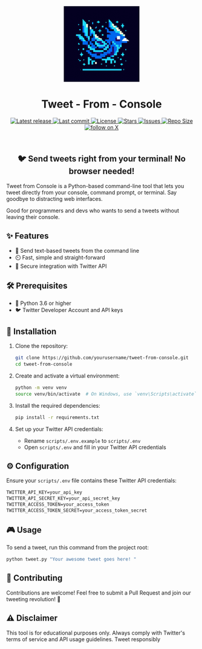 <div align="center">
  <img src="https://raw.githubusercontent.com/aditya-an1l/tweet-from-console/main/media/Logo.jfif" width="200" height="200" alt="Logo">
<h1><b>Tweet - From - Console</b></h1>
</div>

<div align="center"><p>
    <a href="https://github.com/aditya-an1l/tweet-from-console/releases/latest">
      <img alt="Latest release" src="https://img.shields.io/github/v/release/aditya-an1l/tweet-from-console?style=for-the-badge&logo=github&color=1DA1F2&logoColor=FFFFFF&labelColor=000000&include_prerelease&sort=semver" />
    </a>
    <a href="https://github.com/aditya-an1l/tweet-from-console/pulse">
      <img alt="Last commit" src="https://img.shields.io/github/last-commit/aditya-an1l/tweet-from-console?style=for-the-badge&logo=git&color=1DA1F2&logoColor=FFFFFF&labelColor=000000"/>
    </a>
    <a href="https://github.com/aditya-an1l/tweet-from-console/blob/main/LICENSE">
      <img alt="License" src="https://img.shields.io/github/license/aditya-an1l/tweet-from-console?style=for-the-badge&logo=apache&color=FF4136&logoColor=FFFFFF&labelColor=000000" />
    </a>
    <a href="https://github.com/aditya-an1l/tweet-from-console/stargazers">
      <img alt="Stars" src="https://img.shields.io/github/stars/aditya-an1l/tweet-from-console?style=for-the-badge&logo=starship&color=1DA1F2&logoColor=FFFFFF&labelColor=000000" />
    </a>
    <a href="https://github.com/aditya-an1l/tweet-from-console/issues">
      <img alt="Issues" src="https://img.shields.io/github/issues/aditya-an1l/tweet-from-console?style=for-the-badge&logo=gitbook&color=FF4136&logoColor=FFFFFF&labelColor=000000" />
    </a>
    <a href="https://github.com/aditya-an1l/tweet-from-console">
      <img alt="Repo Size" src="https://img.shields.io/github/repo-size/aditya-an1l/tweet-from-console?color=1DA1F2&label=SIZE&logo=files&style=for-the-badge&logoColor=FFFFFF&labelColor=000000" />
    </a>
    <a href="https://twitter.com/intent/follow?screen_name=its_aditya_an1l">
      <img alt="follow on X" src="https://img.shields.io/twitter/follow/its_aditya_an1l?style=for-the-badge&logo=x&color=1DA1F2&logoColor=FFFFFF&labelColor=000000" />
    </a>
</div>
<br> 
<div align="center">
<h2><b> 🐦 Send tweets right from your terminal! No browser needed!</b></h2>
</div>


Tweet from Console is a Python-based command-line tool that lets you tweet directly from your console, command prompt, or terminal. Say goodbye to distracting web interfaces.

Good for programmers and devs who wants to send a tweets without leaving their console.

## ✨ Features

- 📝 Send text-based tweets from the command line
- ⏲️ Fast, simple and straight-forward
- 🔑 Secure integration with Twitter API

## 🛠️ Prerequisites

- 🐍 Python 3.6 or higher
- 🐦 Twitter Developer Account and API keys

## 🚀 Installation

1. Clone the repository:

   ```bash
   git clone https://github.com/yourusername/tweet-from-console.git
   cd tweet-from-console
   ```

2. Create and activate a virtual environment:

   ```bash
   python -m venv venv
   source venv/bin/activate  # On Windows, use `venv\Scripts\activate`
   ```

3. Install the required dependencies:

   ```bash
   pip install -r requirements.txt
   ```

4. Set up your Twitter API credentials:
   - Rename `scripts/.env.example` to `scripts/.env`
   - Open `scripts/.env` and fill in your Twitter API credentials

## ⚙️ Configuration

Ensure your `scripts/.env` file contains these Twitter API credentials:

```
TWITTER_API_KEY=your_api_key
TWITTER_API_SECRET_KEY=your_api_secret_key
TWITTER_ACCESS_TOKEN=your_access_token
TWITTER_ACCESS_TOKEN_SECRET=your_access_token_secret
```

## 🎮 Usage

To send a tweet, run this command from the project root:

```bash
python tweet.py "Your awesome tweet goes here! "
```

## 🤝 Contributing

Contributions are welcome! Feel free to submit a Pull Request and join our tweeting revolution! 🌟

## ⚠️ Disclaimer

This tool is for educational purposes only. Always comply with Twitter's terms of service and API usage guidelines. Tweet responsibly

